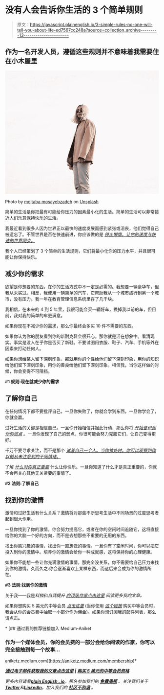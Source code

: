 # 没有人会告诉你生活的 3 个简单规则

> 原文：<https://javascript.plainenglish.io/3-simple-rules-no-one-will-tell-you-about-life-ed7567cc248a?source=collection_archive---------13----------------------->

## 作为一名开发人员，遵循这些规则并不意味着我需要住在小木屋里

![](img/b78753a6496d8521fd7b26f9f1d383cd.png)

Photo by [mojtaba mosayebzadeh](https://unsplash.com/@mojiw?utm_source=unsplash&utm_medium=referral&utm_content=creditCopyText) on [Unsplash](https://unsplash.com/?utm_source=unsplash&utm_medium=referral&utm_content=creditCopyText)

简单的生活是你把最有可能给你压力的因素最小化的生活。简单的生活可以非常接近人们乐意保持快乐的生活。

我最近看到很多人因为世界正以最快的速度发展而感到紧张或沮丧，他们觉得自己被遗忘了。不管世界是否在快速前进，你应该做的是 [*停止懒惰，让你的速度与快速的世界同步。*](/being-lazy-is-unacceptable-when-the-world-is-moving-at-its-fastest-speed-383bee04be80)

我个人已经策划了 3 个简单的生活规则，它们将最小化你的压力水平，并且很可能让你保持快乐。

## 减少你的需求

欲望是你想要的东西，在你的生活方式中不一定是必需的。我想要一辆豪华车，但我从未买过。相反，我使用一辆简单的汽车，它帮助我从一个城市旅行到另一个城市，没有压力。我一年在教育管理信息系统里存了几千块。

我相信，在未来的 4 到 5 年里，我很可能会买一辆好车，换掉我以前的车，但目前，我对我的简单的车更满意。

如果你现在不减少你的需求，那么你最终会多买 10 件不需要的东西。

如果你认为你的朋友看到你的新耐克鞋会很开心，那你就是活在想象中。看清现实。事实是没人在乎你是否买了新鞋。不要试图用衣服、鞋子、汽车、手机等外在因素来打动任何人。

如果你想给某人留下深刻印象，那就用你的个性给他们留下深刻印象，用你的知识给他们留下深刻印象，用你的善良给他们留下深刻印象。相信我，当你这样做的时候，你会变得不可阻挡。

**#1 规则:现在就减少你的需求**

## 了解你自己

在任何情况下都不要批评自己，一旦你失败了，你就会学到东西，一旦你学会了，你就会赢。

过好生活的关键是相信自己。一旦你开始相信并据此行动，那么你将 [*开始意识到你的弱点*](/3-biggest-mistakes-of-my-life-which-i-will-never-repeat-c3fb5dec50fb) 。一旦你发现了自己的弱点，你很可能会努力克服它们，让自己变得更好。

千万不要寻求关注，而不是那个 [*试着自己一个人。当你独处时，你可以观察到你以前从未注意到的不同情绪。*](/being-by-myself-was-the-best-decision-of-my-life-1be280f17f43)

了解 [*什么对你真正重要*](/3-important-things-that-matter-apart-from-your-salary-68be985a6c5) 什么让你快乐。一旦你知道了什么才是真正重要的，你就不会再关心其他无关紧要的事情了。

**#2 法则:了解自己**

## 找到你的激情

激情和过好生活有什么关系？激情将对那些不断思考生活中不同场景的过度思考者起到很大作用。

一旦你找到了你的激情，你会努力提高它，或者在你的空闲时间追随它，这将直接给你的大脑一个好的方向，而不是去想那些不重要的无用的东西。

找出你感兴趣的事情，找出你一直想做的事情。一旦你有了空闲时间，你可以把它投入到你的激情中。培养你的激情会给你一种成就感，这将保持你的心理健康。

如果你不能想一些让你充满激情的事情，那完全没关系，你不需要给自己压力来找到你的激情。久而久之:你会逐渐喜欢上某样东西，而这后来会成为你的激情所在。

**#3 法则:找到你的激情**

关于我——我是*科技*和*自我提升* [*的顶级作家点击这里*](https://aniketz.medium.com/) *阅读更多我的文章。*

如果你想购买 5 美元的中等会员 [*点击这里*](https://aniketz.medium.com/membership) (当你使用 [*这个链接*](https://aniketz.medium.com/membership) 购买中等会员时，我会从你的会员费中抽取一小部分作为佣金)。如果你想订阅我的邮件列表，那么请点击[](https://aniketz.medium.com/subscribe)**。**

*[](https://aniketz.medium.com/membership) [## 通过我的推荐链接加入 Medium-Aniket

### 作为一个媒体会员，你的会员费的一部分会给你阅读的作家，你可以完全接触到每一个故事…

aniketz.medium.com](https://aniketz.medium.com/membership)* 

*[**通过电子邮件获取我的文章点击这里**](https://aniketz.medium.com/subscribe) **|** [**购买 5 美元的中等会员资格**](https://aniketz.medium.com/membership)*

**更多内容请看*[***plain English . io***](https://plainenglish.io/)*。报名参加我们的* [***免费周报***](http://newsletter.plainenglish.io/) *。关注我们关于*[***Twitter***](https://twitter.com/inPlainEngHQ)*和*[***LinkedIn***](https://www.linkedin.com/company/inplainenglish/)*。加入我们的* [***社区不和谐***](https://discord.gg/GtDtUAvyhW) *。**